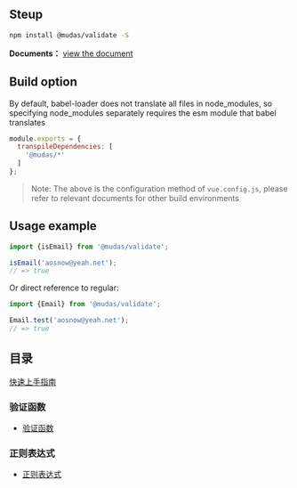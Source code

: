 ## Steup
```bash
npm install @mudas/validate -S
```

**Documents：** [view the document](https://aosnow.github.io/validate/)

## Build option
By default, babel-loader does not translate all files in node_modules, so specifying node_modules separately requires the esm module that babel translates
```js
module.exports = {
  transpileDependencies: [
    '@mudas/*'
  ]
};
```
> Note: The above is the configuration method of `vue.config.js`, please refer to relevant documents for other build environments

## Usage example
```js
import {isEmail} from '@mudas/validate';

isEmail('aosnow@yeah.net');
// => true
```

Or direct reference to regular:
```js
import {Email} from '@mudas/validate';

Email.test('aosnow@yeah.net');
// => true
```

## 目录
[快速上手指南](./guide)  
### 验证函数
- [验证函数](./validater)  
### 正则表达式
- [正则表达式](./regexp)  
